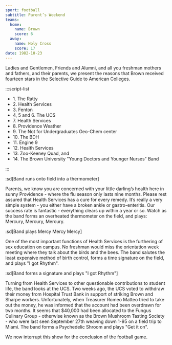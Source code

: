 ```yaml
---
sport: football
subtitle: Parent’s Weekend
teams:
  home:
    name: Brown
    score: 6
  away:
    name: Holy Cross
    score: 17
date: 1982-10-23
---
```


Ladies and Gentlemen, Friends and Alumni, and all you freshman mothers and fathers, and their parents, we present the reasons that Brown received fourteen stars in the Selective Guide to American Colleges.

:::script-list

- 1\. The Ratty
- 2\. Health Services
- 3\. Fenton
- 4, 5 and 6. The UCS
- 7\. Health Services
- 8\. Providence Weather
- 9\. The Not for Undergraduates Geo-Chem center
- 10\. The BDH
- 11\. Engine 9
- 12\. Health Services
- 13\. Zoo-Keeney Quad, and
- 14\. The Brown University "Young Doctors and Younger Nurses" Band

:::

:sd[Band runs onto field into a thermometer]

Parents, we know you are concerned with your little darling’s health here in sunny Providence - where the flu season only lasts nine months. Please rest assured that Health Services has a cure for every remedy. It’s really a very simple system - you either have a broken ankle or gastro-enteritis. Our success rate is fantastic - everything clears up within a year or so. Watch as the band forms an overheated thermometer on the field, and plays: Mercury, Mercury, Mercury.

:sd[Band plays Mercy Mercy Mercy]

One of the most important functions of Health Services is the furthering of sex education on campus. No freshman would miss the orientation week meeting where they talk about the birds and the bees. The band salutes the least expensive method of birth control, forms a time signature on the field, and plays "I got Rhythm".

:sd[Band forms a signature and plays "I got Rhythm"]

Turning from Health Services to other questionable contributions to student life, the band looks at the UCS. Two weeks ago, the UCS voted to withdraw their money from Hospital Trust Bank in support of striking Brown and Sharpe workers. Unfortunately, when Treasurer Romeo Matteo tried to take out the money, he was informed that the account had been overdrawn for two months. It seems that $40,000 had been allocated to the Fungus Culinary Group - otherwise known as the Brown Mushroom Tasting Society - who were last seen September 27th weaving down 1-95 on a field trip to Miami. The band forms a Psychedelic Shroom and plays "Get it on".

We now interrupt this show for the conclusion of the football game.
